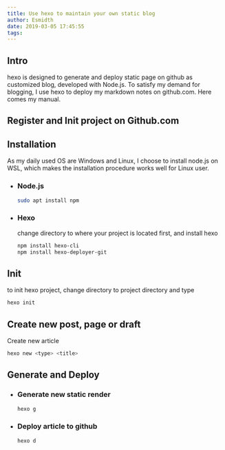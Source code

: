```yaml
---
title: Use hexo to maintain your own static blog
author: Esmidth
date: 2019-03-05 17:45:55
tags:
---
```



## Intro
hexo is designed to generate and deploy static page on github as customized blog, developed with Node.js.
To satisfy my demand for blogging, I use hexo to deploy my markdown notes on github.com. Here comes my manual.

## Register and Init project on Github.com

## Installation
As my daily used OS are Windows and Linux, I choose to install node.js on WSL, which makes the installation procedure works well for Linux user.
- ### Node.js
    ```bash
    sudo apt install npm
    ```
- ### Hexo
    change directory to where your project is located first, and install hexo
    ```bash
    npm install hexo-cli
    npm install hexo-deployer-git
    ```

## Init 

to init hexo project, change directory to project directory and type

```bash
hexo init
```

## Create new post, page or draft
Create new article
```bash
hexo new <type> <title>
```
## Generate and Deploy
- ### Generate new static render
    ```bash
    hexo g
    ```
- ### Deploy article to github
    ```bash
    hexo d
    ```
